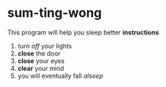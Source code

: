 # sum-ting-wong

This program will help you sleep better
**instructions**
1. _turn off_ your lights
2. **close** the door
3. **close** your eyes
4. **clear** your mind
5. you will eventually fall _alseep_
